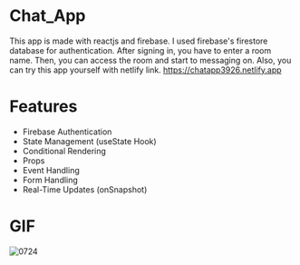 # Chat_App

This app is made with reactjs and firebase. I used firebase's firestore database for authentication. After signing in, you have to enter a room name. Then, you can access the room and start to messaging on.
Also, you can try this app yourself with netlify link.  https://chatapp3926.netlify.app

# Features

- Firebase Authentication
- State Management (useState Hook)
- Conditional Rendering
- Props
- Event Handling
- Form Handling
- Real-Time Updates (onSnapshot)

# GIF

![0724](https://github.com/user-attachments/assets/91e64e2f-3a86-4d1c-ae97-fa6aee70960d)
